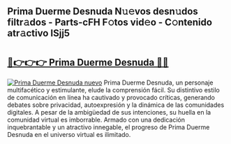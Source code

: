 ## Prima Duerme Desnuda N𝚞𝚎vos desn𝚞dos filtr𝚊dos - Parts-cFH F𝚘tos vid𝚎o - C𝚘ntenido atr𝚊ctivo ISjj5

# <h2><a href="http://mb82g4s.tromn.icu/?c=Prima+Duerme+Desnuda">🔗👉👉👉 Prima Duerme Desnuda 🔗🔗</a></h2>

[![Prima Duerme Desnuda nuevo](https://i.imgur.com/pEAQMta.gif)](http://mb82g4s.tromn.icu/?c=Prima+Duerme+Desnuda)
Prima Duerme Desnuda, un personaje multifacético y estimulante, elude la comprensión fácil. Su distintivo estilo de comunicación en línea ha cautivado y provocado críticas, generando debates sobre privacidad, autoexpresión y la dinámica de las comunidades digitales. A pesar de la ambigüedad de sus intenciones, su huella en la comunidad virtual es imborrable. Armado con una dedicación inquebrantable y un atractivo innegable, el progreso de Prima Duerme Desnuda en el universo virtual es ilimitado.
